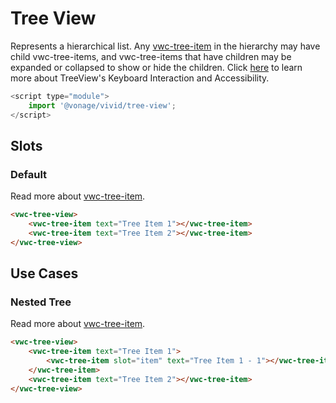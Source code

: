 # Tree View

Represents a hierarchical list. Any [vwc-tree-item](/components/tree-item/) in the hierarchy may have child vwc-tree-items, and vwc-tree-items that have children may be expanded or collapsed to show or hide the children.
Click [here](https://www.w3.org/WAI/ARIA/apg/patterns/treeview) to learn more about TreeView's Keyboard Interaction and Accessibility.

```js
<script type="module">
    import '@vonage/vivid/tree-view';
</script>
```

## Slots

### Default

Read more about [vwc-tree-item](/components/tree-item/).

```html preview
<vwc-tree-view>
    <vwc-tree-item text="Tree Item 1"></vwc-tree-item>
    <vwc-tree-item text="Tree Item 2"></vwc-tree-item>
</vwc-tree-view>
```

## Use Cases

### Nested Tree

Read more about [vwc-tree-item](/components/tree-item/).

```html preview
<vwc-tree-view>
    <vwc-tree-item text="Tree Item 1">
        <vwc-tree-item slot="item" text="Tree Item 1 - 1"></vwc-tree-item>
    </vwc-tree-item>
    <vwc-tree-item text="Tree Item 2"></vwc-tree-item>
</vwc-tree-view>
```
